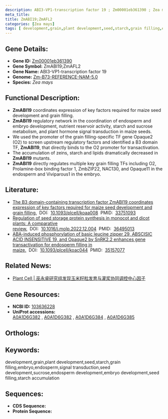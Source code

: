 ```yaml
---
description: ABI3-VP1-transcription factor 19 ; Zm00001eb361390 ; Zea mays
meta_title:
title: ZmABI19;ZmAFL2
categories: [Zea mays]
tags: [ development,grain,plant development,seed,starch,grain filling,embryo,endosperm,signal transduction,seed development,sucrose,endosperm development,embryo development,seed filling,starch accumulation ]
---
```


## Gene Details:
- **Gene ID:**	[Zm00001eb361390]()
- **Gene Symbol:** ZmABI19;ZmAFL2
- **Gene Name:** ABI3-VP1-transcription factor 19
- **Genome:** [Zm-B73-REFERENCE-NAM-5.0]()
- **Species:** *Zea mays*

## Functional Description:
   - **ZmABI19** coordinates expression of key factors required for maize seed development and grain filling.
   - **ZmABI19** regulatory network in the coordination of endosperm and embryo development, nutrient reservoir activity, starch and sucrose metabolism, and plant hormone signal transduction in maize seeds.
   - We used the promoter of the grain filling-specific TF gene Opaque2 (O2) to screen upstream regulatory factors and identified a B3 domain TF, **ZmABI19**, that directly binds to the O2 promoter for transactivation.
   - The accumulation of zeins, starch and lipids dramatically decreased in **ZmABI19** mutants.
   - **ZmABI19** directly regulates multiple key grain filling TFs including O2, Prolamine-box binding factor 1, ZmbZIP22, NAC130, and Opaque11 in the endosperm and Viviparous1 in the embryo.

## Literature:
   - [The B3 domain-containing transcription factor ZmABI19 coordinates expression of key factors required for maize seed development and grain filling.]( https://academic.oup.com/plcell/article/33/1/104/5998674?login=true)&nbsp;&nbsp;DOI:&nbsp;&nbsp;[10.1093/plcell/koaa008](https://academic.oup.com/plcell/article/33/1/104/5998674?login=true)&nbsp;&nbsp;PMID:&nbsp;&nbsp;[33751093](https://pubmed.ncbi.nlm.nih.gov/33751093/)
   - [Regulation of seed storage protein synthesis in monocot and dicot plants: A comparative review.]( https://www.cell.com/molecular-plant/fulltext/S1674-2052(22)00439-7?_returnURL=https%3A%2F%2Flinkinghub.elsevier.com%2Fretrieve%2Fpii%2FS1674205222004397%3Fshowall%3Dtrue)&nbsp;&nbsp;DOI:&nbsp;&nbsp;[10.1016/j.molp.2022.12.004](https://www.cell.com/molecular-plant/fulltext/S1674-2052(22)00439-7?_returnURL=https%3A%2F%2Flinkinghub.elsevier.com%2Fretrieve%2Fpii%2FS1674205222004397%3Fshowall%3Dtrue)&nbsp;&nbsp;PMID:&nbsp;&nbsp;[36495013](https://pubmed.ncbi.nlm.nih.gov/36495013/)
   - [ABA-induced phosphorylation of basic leucine zipper 29, ABSCISIC ACID INSENSITIVE 19, and Opaque2 by SnRK2.2 enhances gene transactivation for endosperm filling in maize.]( https://academic.oup.com/plcell/article/34/5/1933/6528333)&nbsp;&nbsp;DOI:&nbsp;&nbsp;[10.1093/plcell/koac044](https://academic.oup.com/plcell/article/34/5/1933/6528333)&nbsp;&nbsp;PMID:&nbsp;&nbsp;[35157077](https://pubmed.ncbi.nlm.nih.gov/35157077/)

## Related News:
   - [Plant Cell | 巫永睿研究组发现玉米籽粒发育与灌浆协同调控中心因子](https://mp.weixin.qq.com/s?__biz=Mzg3MDEwNDEyMg==&mid=2247500597&idx=2&sn=9ab1e8420e854dcb77eab9eb3d018ae9&chksm=ce906e60f9e7e776fecedd24879247f09d375475409475bc1e9e57296acd85a3bcb0b182b5b0&scene=27#wechat_redirect)

## Gene Resources:
- **NCBI ID:** [103636228](https://www.ncbi.nlm.nih.gov/gene/?term=103636228)
- **UniProt accessions:** [A0A1D6G382](https://www.uniprot.org/uniprotkb/A0A1D6G382/entry)&nbsp;,&nbsp;[A0A1D6G382](https://www.uniprot.org/uniprotkb/A0A1D6G382/entry)&nbsp;,&nbsp;[A0A1D6G384](https://www.uniprot.org/uniprotkb/A0A1D6G384/entry)&nbsp;,&nbsp;[A0A1D6G385](https://www.uniprot.org/uniprotkb/A0A1D6G385/entry)

## Orthologs:

## Keywords:
development,grain,plant development,seed,starch,grain filling,embryo,endosperm,signal transduction,seed development,sucrose,endosperm development,embryo development,seed filling,starch accumulation

## Sequences:
- **CDS Sequence:**
- **Protein Sequence:**
